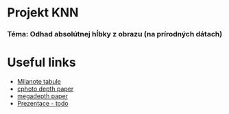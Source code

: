 # Projekt KNN
### Téma: Odhad absolútnej hĺbky z obrazu (na prírodných dátach)  

# Useful links
* [Milanote tabule](https://app.milanote.com/1Le9SR1KDLsYe6/projekt-knn?p=euz2wFNepjw)
* [cphoto depth paper](http://cphoto.fit.vutbr.cz/depth/)
* [megadepth paper](https://www.cs.cornell.edu/projects/megadepth/)
* [Prezentace - todo]()